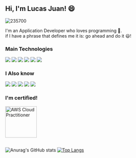 ## Hi, I'm Lucas Juan! 😄

![235700](https://user-images.githubusercontent.com/48564798/128204419-4160b9ae-fdaf-4fb6-8404-adc638ba3842.jpg)

I'm an Application Developer who loves programming :sparkling_heart:. <br>
if I have a phrase that defines me it is: go ahead and do it :smiley:!

### Main Technologies
<img src="https://img.shields.io/badge/AWS-232F3E?style=for-the-badge&logo=amazon-aws&logoColor=white" /> <img src="https://img.shields.io/badge/NodeJS-F7DF1E?style=for-the-badge&logo=javascript&logoColor=black" /> <img src="https://img.shields.io/badge/Java-red?style=for-the-badge&logo=java&logoColor=white" /> <img src="https://img.shields.io/badge/MySQL-1B6BFF?style=for-the-badge&logo=mysql&logoColor=white"/> <img src="https://img.shields.io/badge/Terraform-purple?style=for-the-badge&logo=terraform&logoColor=white"/> <img src="https://img.shields.io/badge/MongoDB-green?style=for-the-badge&logo=mongodb&logoColor=white"/>

### I Also know
<img src="https://img.shields.io/badge/C-00599C?style=for-the-badge&logo=c&logoColor=white" /> <img src="https://img.shields.io/badge/C%2B%2B-00599C?style=for-the-badge&logo=c%2B%2B&logoColor=white" /> <img src="https://img.shields.io/badge/C%23-purple?style=for-the-badge&logo=c-sharp&logoColor=white" /> <img src="https://img.shields.io/badge/Python-green?style=for-the-badge&logo=python&logoColor=white" /> <img src="https://img.shields.io/badge/Go-blue?style=for-the-badge&logo=go&logoColor=white" />


### I'm certified!

<div>
<image
alt="AWS Cloud Practitioner"
height="100px"
width="100px"
src="https://d1.awsstatic.com/training-and-certification/certification-badges/AWS-Certified-Cloud-Practitioner_badge.634f8a21af2e0e956ed8905a72366146ba22b74c.png"
/>
</div>
<br> <!-- IM SO SORRY IT WAS THE ONLY WAY TO DO THAT -->


![Anurag's GitHub stats](https://github-readme-stats.vercel.app/api?username=ljsomm&show_icons=true&theme=dark&layout=compact) 
[![Top Langs](https://github-readme-stats.vercel.app/api/top-langs/?username=ljsomm&theme=dark&layout=compact&langs_count=8)](https://github.com/anuraghazra/github-readme-stats)

<!--
**ljsomm/ljsomm** is a ✨ _special_ ✨ repository because its `README.md` (this file) appears on your GitHub profile.

Here are some ideas to get you started:

- 🔭 I’m currently working on ...
- 🌱 I’m currently learning ...
- 👯 I’m looking to collaborate on ...
- 🤔 I’m looking for help with ...
- 💬 Ask me about ...
- 📫 How to reach me: ...
- 😄 Pronouns: ...
- ⚡ Fun fact: ...
-->

